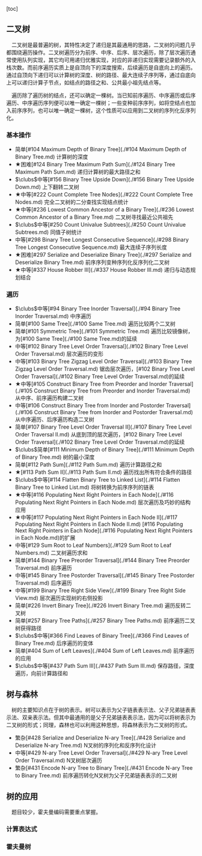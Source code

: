 [toc]

## 二叉树

&emsp;二叉树是最普遍的树，其特性决定了递归是其最通用的思路，二叉树的问题几乎都围绕遍历操作。二叉树遍历分为前序、中序、后序、层次遍历，除了层次遍历通常使用队列实现，其它均可用递归优雅实现，对应的非递归实现需要记录额外的入栈次数。而前序遍历实质上是自顶向下的深度搜索，后续遍历是自底向上的遍历。通过自顶向下递归可以计算树的深度、树的路径、最大连续子序列等，通过自底向上可以递归计算子节点，如结点的路径之和、公共最小祖先结点等。

&emsp;遍历除了遍历树的结点，还可以确定一棵树。当已知前序遍历、中序遍历或后序遍历、中序遍历序列便可以唯一确定一棵树；一些变种前序序列，如将空结点也加入前序序列，也可以唯一确定一棵树，这个性质可以应用到二叉树的序列化反序列化。



### 基本操作

* 简单[#104 Maximum Depth of Binary Tree](./#104 Maximum Depth of Binary Tree.md)    计算树的深度
* $\bigstar$困难[#124 Binary Tree Maximum Path Sum](./#124 Binary Tree Maximum Path Sum.md)    递归计算树的最大路径之和
* $\clubs$中等[#156 Binary Tree Upside Down](./#156 Binary Tree Upside Down.md)    上下翻转二叉树
* $\bigstar$中等[#222 Count Complete Tree Nodes](./#222 Count Complete Tree Nodes.md)    完全二叉树的二分查找实现结点统计
* $\bigstar$中等[#236 Lowest Common Ancestor of a Binary Tree](./#236 Lowest Common Ancestor of a Binary Tree.md)    二叉树寻找最近公共祖先
* $\clubs$中等[#250 Count Univalue Subtrees](./#250 Count Univalue Subtrees.md)    同值子树统计
* 中等[#298 Binary Tree Longest Consecutive Sequence](./#298 Binary Tree Longest Consecutive Sequence.md)    最大连续子序列长度
* $\bigstar$困难[#297 Serialize and Deserialize Binary Tree](./#297 Serialize and Deserialize Binary Tree.md)    前序序列变种序列化反序列化二叉树
* $\bigstar$中等[#337 House Robber III](./#337 House Robber III.md)    递归与动态规划结合

### 遍历

* $\clubs$中等[#94 Binary Tree Inorder Traversal](./#94 Binary Tree Inorder Traversal.md)    中序遍历
* 简单[#100 Same Tree](./#100 Same Tree.md)    遍历比较两个二叉树
* 简单[#101 Symmetric Tree](./#101 Symmetric Tree.md)    遍历比较镜像树，为[#100 Same Tree](./#100 Same Tree.md)的延续
* 中等[#102 Binary Tree Level Order Traversal](./#102 Binary Tree Level Order Traversal.md)    层次遍历的变形
* 中等[#103 Binary Tree Zigzag Level Order Traversal](./#103 Binary Tree Zigzag Level Order Traversal.md)    锯齿层次遍历，[#102 Binary Tree Level Order Traversal](./#102 Binary Tree Level Order Traversal.md)的延续
* $\bigstar$中等[#105 Construct Binary Tree from Preorder and Inorder Traversal](./#105 Construct Binary Tree from Preorder and Inorder Traversal.md)    从中序、前序遍历构建二叉树
* 中等[#106 Construct Binary Tree from Inorder and Postorder Traversal](./#106 Construct Binary Tree from Inorder and Postorder Traversal.md)    从中序遍历、后序遍历构造二叉树
* 简单[#107 Binary Tree Level Order Traversal II](./#107 Binary Tree Level Order Traversal II.md)    从底到顶的层次遍历，[#102 Binary Tree Level Order Traversal](./#102 Binary Tree Level Order Traversal.md)的延续
* $\clubs$简单[#111 Minimum Depth of Binary Tree](./#111 Minimum Depth of Binary Tree.md)    树的最小深度
* 简单[#112 Path Sum](./#112 Path Sum.md)    遍历计算路径之和
* $\bigstar$[#113 Path Sum II](./#113 Path Sum II.md)    遍历找出所有符合条件的路径
* $\clubs$中等[#114 Flatten Binary Tree to Linked List](./#114 Flatten Binary Tree to Linked List.md)    将树转换为前序序列的链表
* $\bigstar$中等[#116 Populating Next Right Pointers in Each Node](./#116 Populating Next Right Pointers in Each Node.md)    层次遍历及巧妙的结构应用
* $\bigstar$中等[#117 Populating Next Right Pointers in Each Node II](./#117 Populating Next Right Pointers in Each Node II.md)    [#116 Populating Next Right Pointers in Each Node](./#116 Populating Next Right Pointers in Each Node.md)的扩展
* 中等[#129 Sum Root to Leaf Numbers](./#129 Sum Root to Leaf Numbers.md)    二叉树遍历求和
* 简单[#144 Binary Tree Preorder Traversal](./#144 Binary Tree Preorder Traversal.md)    前序遍历
* 中等[#145 Binary Tree Postorder Traversal](./#145 Binary Tree Postorder Traversal.md)    后序遍历
* 中等[#199 Binary Tree Right Side View](./#199 Binary Tree Right Side View.md)   层次遍历实现树的右侧投影
* 简单[#226 Invert Binary Tree](./#226 Invert Binary Tree.md)    遍历反转二叉树
* 简单[#257 Binary Tree Paths](./#257 Binary Tree Paths.md)    前序遍历二叉树获得路径
* $\clubs$中等[#366 Find Leaves of Binary Tree](./#366 Find Leaves of Binary Tree.md)    后序遍历的变体
* 简单[#404 Sum of Left Leaves](./#404 Sum of Left Leaves.md)    前序遍历的应用
* $\clubs$中等[#437 Path Sum III](./#437 Path Sum III.md)    保存路径，深度遍历，向前计算路径和

## 树与森林

&emsp;树的主要知识点在于树的表示。树可以表示为父子链表表示法、父子兄弟链表表示法、双亲表示法。但其中最通用的是父子兄弟链表表示法，因为可以将树表示为二叉树的形式；同理，森林也可以利用这种思想，将森林表示为二叉树的形式。

* 繁杂[#428 Serialize and Deserialize N-ary Tree](./#428 Serialize and Deserialize N-ary Tree.md)    N叉树的序列化和反序列化设计
* 中等[#429 N-ary Tree Level Order Traversal](./#429 N-ary Tree Level Order Traversal.md)    N叉树层次遍历
* 繁杂[#431 Encode N-ary Tree to Binary Tree](./#431 Encode N-ary Tree to Binary Tree.md)    前序遍历转化N叉树为父子兄弟链表表示的二叉树

## 树的应用

&emsp;题目较少，霍夫曼编码需要重点掌握。

### 计算表达式



### 霍夫曼树

